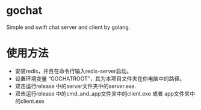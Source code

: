 # gochat
Simple and swift chat server and client by golang.

# 使用方法
- 安装redis，并且在命令行输入redis-server启动。
- 设置环境变量 “GOCHATROOT”，其为本项目文件夹在你电脑中的路径。
- 双击运行release 中的server文件夹中的server.exe.
- 双击运行release 中的cmd_and_app文件夹中的client.exe 或者 app文件夹中的client.exe
